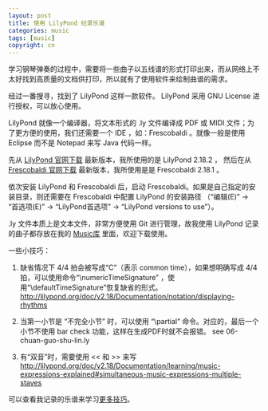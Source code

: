 ```yaml
---
layout: post
title: 使用 LilyPond 纪录乐谱
categories: music
tags: [music]
copyright: cn
---
```


学习钢琴弹奏的过程中，需要将一些曲子以五线谱的形式打印出来，而从网络上不太好找到高质量的文档供打印，所以就有了使用软件来绘制曲谱的需求。

经过一番搜寻，找到了 LilyPond 这样一款软件。 LilyPond 采用 GNU License 进行授权，可以放心使用。

LilyPond 就像一个编译器，将文本形式的 .ly 文件编译成 PDF 或 MIDI 文件；为了更方便的使用，我们还需要一个 IDE ，如：Frescobaldi 。就像一般是使用 Eclipse 而不是 Notepad 来写 Java 代码一样。

先从 [LilyPond 官网下载](http://lilypond.org/download.html) 最新版本，我所使用的是 LilyPond 2.18.2 ，
然后在从 [Frescobaldi 官网下载](http://www.frescobaldi.org/download) 最新版本，我所使用是是 Frescobaldi 2.18.1 。

依次安装 LilyPond 和 Frescobaldi 后，启动 Frescobaldi。如果是自己指定的安装目录，则还需要在 Frescobaldi 中配置 LilyPond 的安装路径 （“编辑(E)” -> “首选项(E)” -> “LilyPond首选项” -> “LilyPond versions to use”）。

.ly 文件本质上是文本文件，非常方便使用 Git 进行管理，故我使用 LilyPond 记录的曲子都存放在我的 [Music库](https://github.com/fanhongtao/music) 里面，欢迎下载使用。


一些小技巧：

1. 缺省情况下 4/4 拍会被写成“C”（表示 common time），如果想明确写成 4/4 拍，可以使用命令“\numericTimeSignature” ，使用“\defaultTimeSignature”恢复缺省的形式。
    http://lilypond.org/doc/v2.18/Documentation/notation/displaying-rhythms

2. 当第一小节是 “不完全小节” 时，可以使用 “\partial” 命令。对应的，最后一个小节不使用 bar check 功能，这样在生成PDF时就不会报错。
    see  06-chuan-guo-shu-lin.ly

3. 有“双音”时，需要使用 << 和 >> 来写
   http://lilypond.org/doc/v2.18/Documentation/learning/music-expressions-explained#simultaneous-music-expressions-multiple-staves

可以查看我记录的乐谱来学习[更多技巧](https://github.com/fanhongtao/music/tree/master/demo)。
